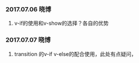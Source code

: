 ### 2017.07.06 晓博
1. v-if的使用和v-show的选择？各自的优势

### 2017.07.07 晓博
1. transition 的v-if v-else的配合使用，此处有点疑问，
